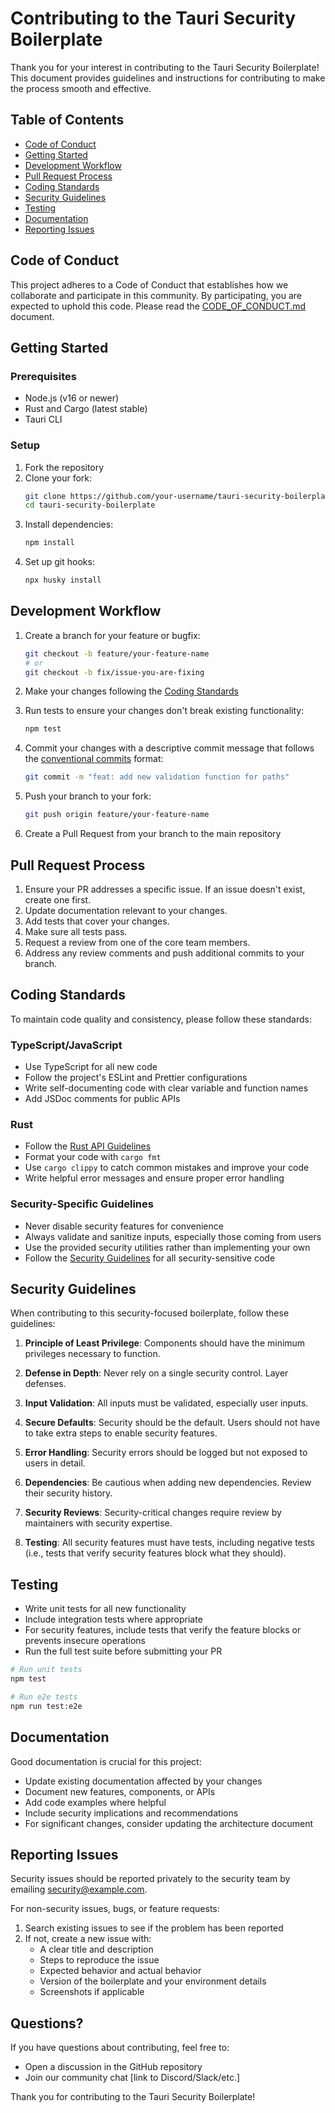 # Contributing to the Tauri Security Boilerplate

Thank you for your interest in contributing to the Tauri Security Boilerplate! This document provides guidelines and instructions for contributing to make the process smooth and effective.

## Table of Contents

- [Code of Conduct](#code-of-conduct)
- [Getting Started](#getting-started)
- [Development Workflow](#development-workflow)
- [Pull Request Process](#pull-request-process)
- [Coding Standards](#coding-standards)
- [Security Guidelines](#security-guidelines)
- [Testing](#testing)
- [Documentation](#documentation)
- [Reporting Issues](#reporting-issues)

## Code of Conduct

This project adheres to a Code of Conduct that establishes how we collaborate and participate in this community. By participating, you are expected to uphold this code. Please read the [CODE_OF_CONDUCT.md](CODE_OF_CONDUCT.md) document.

## Getting Started

### Prerequisites

- Node.js (v16 or newer)
- Rust and Cargo (latest stable)
- Tauri CLI

### Setup

1. Fork the repository
2. Clone your fork:
   ```bash
   git clone https://github.com/your-username/tauri-security-boilerplate.git
   cd tauri-security-boilerplate
   ```
3. Install dependencies:
   ```bash
   npm install
   ```
4. Set up git hooks:
   ```bash
   npx husky install
   ```

## Development Workflow

1. Create a branch for your feature or bugfix:
   ```bash
   git checkout -b feature/your-feature-name
   # or
   git checkout -b fix/issue-you-are-fixing
   ```

2. Make your changes following the [Coding Standards](#coding-standards)

3. Run tests to ensure your changes don't break existing functionality:
   ```bash
   npm test
   ```

4. Commit your changes with a descriptive commit message that follows the [conventional commits](https://www.conventionalcommits.org/) format:
   ```bash
   git commit -m "feat: add new validation function for paths"
   ```

5. Push your branch to your fork:
   ```bash
   git push origin feature/your-feature-name
   ```

6. Create a Pull Request from your branch to the main repository

## Pull Request Process

1. Ensure your PR addresses a specific issue. If an issue doesn't exist, create one first.
2. Update documentation relevant to your changes.
3. Add tests that cover your changes.
4. Make sure all tests pass.
5. Request a review from one of the core team members.
6. Address any review comments and push additional commits to your branch.

## Coding Standards

To maintain code quality and consistency, please follow these standards:

### TypeScript/JavaScript

- Use TypeScript for all new code
- Follow the project's ESLint and Prettier configurations
- Write self-documenting code with clear variable and function names
- Add JSDoc comments for public APIs

### Rust

- Follow the [Rust API Guidelines](https://rust-lang.github.io/api-guidelines/)
- Format your code with `cargo fmt`
- Use `cargo clippy` to catch common mistakes and improve your code
- Write helpful error messages and ensure proper error handling

### Security-Specific Guidelines

- Never disable security features for convenience
- Always validate and sanitize inputs, especially those coming from users
- Use the provided security utilities rather than implementing your own
- Follow the [Security Guidelines](#security-guidelines) for all security-sensitive code

## Security Guidelines

When contributing to this security-focused boilerplate, follow these guidelines:

1. **Principle of Least Privilege**: Components should have the minimum privileges necessary to function.

2. **Defense in Depth**: Never rely on a single security control. Layer defenses.

3. **Input Validation**: All inputs must be validated, especially user inputs.

4. **Secure Defaults**: Security should be the default. Users should not have to take extra steps to enable security features.

5. **Error Handling**: Security errors should be logged but not exposed to users in detail.

6. **Dependencies**: Be cautious when adding new dependencies. Review their security history.

7. **Security Reviews**: Security-critical changes require review by maintainers with security expertise.

8. **Testing**: All security features must have tests, including negative tests (i.e., tests that verify security features block what they should).

## Testing

- Write unit tests for all new functionality
- Include integration tests where appropriate
- For security features, include tests that verify the feature blocks or prevents insecure operations
- Run the full test suite before submitting your PR

```bash
# Run unit tests
npm test

# Run e2e tests
npm run test:e2e
```

## Documentation

Good documentation is crucial for this project:

- Update existing documentation affected by your changes
- Document new features, components, or APIs
- Add code examples where helpful
- Include security implications and recommendations
- For significant changes, consider updating the architecture document

## Reporting Issues

Security issues should be reported privately to the security team by emailing [security@example.com](mailto:security@example.com).

For non-security issues, bugs, or feature requests:

1. Search existing issues to see if the problem has been reported
2. If not, create a new issue with:
   - A clear title and description
   - Steps to reproduce the issue
   - Expected behavior and actual behavior
   - Version of the boilerplate and your environment details
   - Screenshots if applicable

## Questions?

If you have questions about contributing, feel free to:

- Open a discussion in the GitHub repository
- Join our community chat [link to Discord/Slack/etc.]

Thank you for contributing to the Tauri Security Boilerplate! 